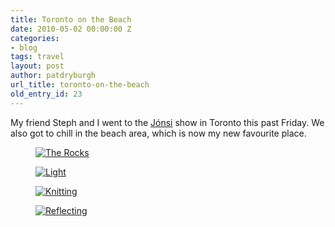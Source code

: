 ```yaml
---
title: Toronto on the Beach
date: 2010-05-02 00:00:00 Z
categories:
- blog
tags: travel
layout: post
author: patdryburgh
url_title: toronto-on-the-beach
old_entry_id: 23
---
```


My friend Steph and I went to the <a href="http://jonsi.com">Jónsi</a> show in Toronto this past Friday. We also got to chill in the beach area, which is now my new favourite place.


<figure class="extra-wide">
  <a href="http://www.flickr.com/photos/7544495@N02/4571465893" title="View 'The Rocks' on Flickr.com"><img alt="The Rocks" src="http://farm5.static.flickr.com/4028/4571465893_81904992cc_b.jpg" /></a>
</figure>

<figure class="extra-wide">
  <a href="http://www.flickr.com/photos/7544495@N02/4571484515" title="View 'Light' on Flickr.com"><img alt="Light" src="http://farm5.static.flickr.com/4070/4571484515_f830dc411e_b.jpg" /></a>
</figure>

<figure class="extra-wide">
  <a href="http://www.flickr.com/photos/7544495@N02/4571517553" title="View 'Knitting' on Flickr.com"><img alt="Knitting" src="http://farm5.static.flickr.com/4044/4571517553_c4183fe05c_b.jpg"/></a>
</figure>

<figure class="extra-wide">
  <a href="http://www.flickr.com/photos/7544495@N02/4571536443" title="View 'Reflecting' on Flickr.com"><img alt="Reflecting" src="http://farm5.static.flickr.com/4011/4571536443_41d72b7d8d_b.jpg"/></a>
</figure>